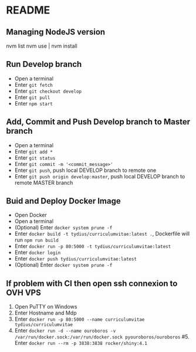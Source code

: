 # README

## Managing NodeJS version

nvm list
nvm use <v> | nvm install <v>

## Run Develop branch

- Open a terminal
- Enter `git fetch`
- Enter `git checkout develop`
- Enter `git pull`
- Enter `npm start`

## Add, Commit and Push Develop branch to Master branch

- Open a terminal
- Enter `git add *`
- Enter `git status`
- Enter `git commit -m '<commit_message>'`
- Enter `git push`, push local DEVELOP branch to remote one
- Enter `git push origin develop:master`, push local DEVELOP branch to remote MASTER branch

## Buid and Deploy Docker Image

- Open Docker
- Open a terminal
- (Optional) Enter `docker system prune -f`
- Enter `docker build -t tydius/curriculumvitae:latest .`, Dockerfile will run `npm run build`
- Enter `docker run -p 80:5000 -t tydius/curriculumvitae:latest`
- Enter `docker login`
- Enter `docker push tydius/curriculumvitae:latest`
- (Optional) Enter `docker system prune -f`

## If problem with CI then open ssh connexion to OVH VPS

1. Open PuTTY on Windows
2. Enter Hostname and Mdp
3. Enter `docker run -p 80:5000 --name curriculumvitae tydius/curriculumvitae`
4. Enter `docker run -d --name ouroboros -v /var/run/docker.sock:/var/run/docker.sock pyouroboros/ouroboros`
#5. Enter `docker run --rm -p 3838:3838 rocker/shiny:4.1`